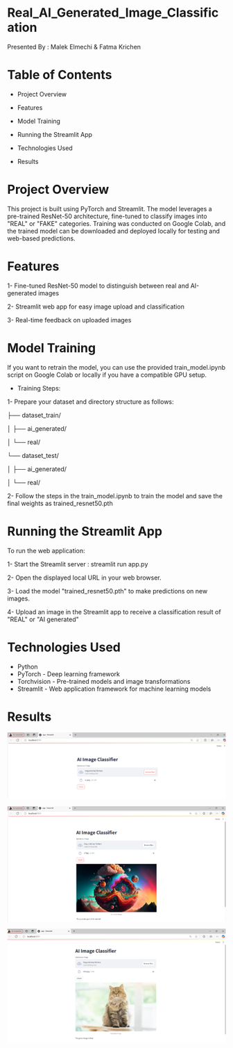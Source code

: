 # Real_AI_Generated_Image_Classification

Presented By : Malek Elmechi & Fatma Krichen

# Table of Contents

- Project Overview

- Features

- Model Training

- Running the Streamlit App

- Technologies Used

- Results

# Project Overview

This project is built using PyTorch and Streamlit. The model leverages a pre-trained ResNet-50 architecture, fine-tuned to classify images into "REAL" or "FAKE" categories. Training was conducted on Google Colab, and the trained model can be downloaded and deployed locally for testing and web-based predictions.

# Features

1- Fine-tuned ResNet-50 model to distinguish between real and AI-generated images

2- Streamlit web app for easy image upload and classification

3- Real-time feedback on uploaded images

# Model Training

If you want to retrain the model, you can use the provided train_model.ipynb script on Google Colab or locally if you have a compatible GPU setup.

* Training Steps:

1- Prepare your dataset and directory structure as follows:


├── dataset_train/

│   ├── ai_generated/

│   └── real/

└── dataset_test/

│   ├── ai_generated/

│    └── real/


2- Follow the steps in the train_model.ipynb to train the model and save the final weights as trained_resnet50.pth

# Running the Streamlit App

To run the web application:

1- Start the Streamlit server      :  streamlit run app.py

2- Open the displayed local URL in your web browser.

3- Load the model "trained_resnet50.pth" to make predictions on new images.

4- Upload an image in the Streamlit app to receive a classification result of "REAL" or "AI generated"

# Technologies Used

- Python
- PyTorch - Deep learning framework
- Torchvision - Pre-trained models and image transformations
- Streamlit - Web application framework for machine learning models

# Results 

![alt text](image.png)

![alt text](image-1.png)

![alt text](image-2.png)
